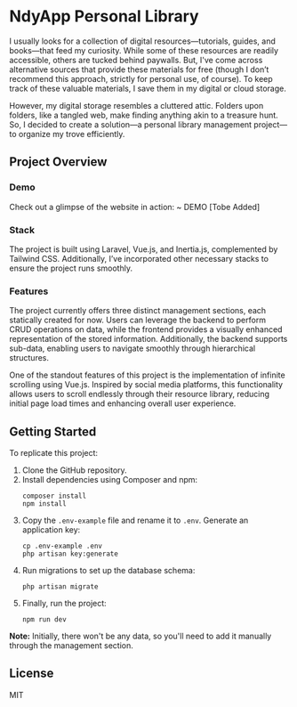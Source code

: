 # NdyApp Personal Library

I usually looks for a collection of digital resources—tutorials, guides, and books—that feed my curiosity. While some of these resources are readily accessible, others are tucked behind paywalls. But, I've come across alternative sources that provide these materials for free (though I don’t recommend this approach, strictly for personal use, of course). To keep track of these valuable materials, I save them in my digital or cloud storage.

However, my digital storage resembles a cluttered attic. Folders upon folders, like a tangled web, make finding anything akin to a treasure hunt. So, I decided to create a solution—a personal library management project—to organize my trove efficiently.

## Project Overview
### Demo
Check out a glimpse of the website in action:
~ DEMO [Tobe Added]

### Stack
The project is built using Laravel, Vue.js, and Inertia.js, complemented by Tailwind CSS. Additionally, I’ve incorporated other necessary stacks to ensure the project runs smoothly.

### Features
The project currently offers three distinct management sections, each statically created for now. Users can leverage the backend to perform CRUD operations on data, while the frontend provides a visually enhanced representation of the stored information. Additionally, the backend supports sub-data, enabling users to navigate smoothly through hierarchical structures.

One of the standout features of this project is the implementation of infinite scrolling using Vue.js. Inspired by social media platforms, this functionality allows users to scroll endlessly through their resource library, reducing initial page load times and enhancing overall user experience.

## Getting Started
To replicate this project:
1. Clone the GitHub repository.
2. Install dependencies using Composer and npm:
    ```
    composer install
    npm install
    ```
3. Copy the `.env-example` file and rename it to `.env`. Generate an application key:
    ```
    cp .env-example .env
    php artisan key:generate
    ```
4. Run migrations to set up the database schema:
    ```
    php artisan migrate
    ```
5. Finally, run the project:
    ```
    npm run dev
    ```

**Note:** Initially, there won't be any data, so you'll need to add it manually through the management section.

## License
MIT